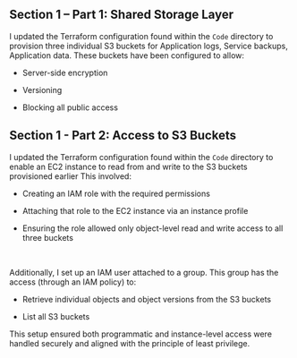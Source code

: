 ## Section 1 – Part 1: Shared Storage Layer

I updated the Terraform configuration found within the `Code` directory to provision three individual S3 buckets for Application logs, Service backups, Application data. These buckets have been configured to allow:

- Server-side encryption

- Versioning

- Blocking all public access


## Section 1 - Part 2: Access to S3 Buckets
I updated the Terraform configuration found within the `Code` directory to enable an EC2 instance to read from and write to the S3 buckets provisioned earlier This involved:

- Creating an IAM role with the required permissions

- Attaching that role to the EC2 instance via an instance profile

- Ensuring the role allowed only object-level read and write access to all three buckets

<br> 

Additionally, I set up an IAM user attached to a group. This group has the access (through an IAM policy) to:

- Retrieve individual objects and object versions from the S3 buckets

- List all S3 buckets

This setup ensured both programmatic and instance-level access were handled securely and aligned with the principle of least privilege.